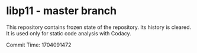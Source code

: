# libp11 - master branch

This repository contains frozen state of the repository.
Its history is cleared. It is used only for static code
analysis with Codacy.

Commit Time: 1704091472